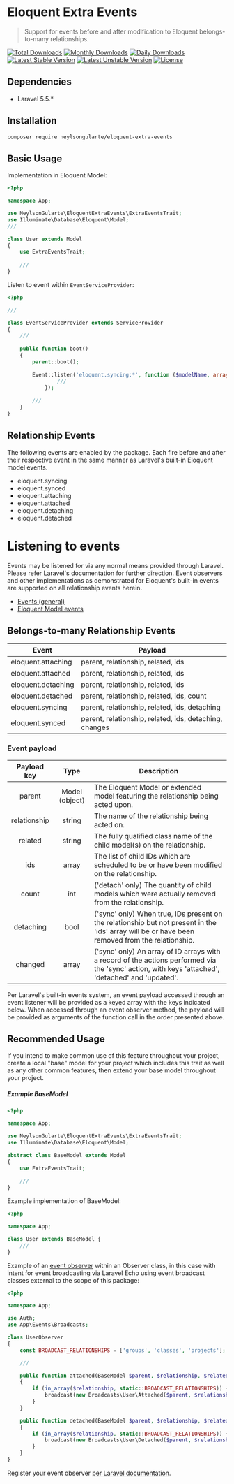 # Eloquent Extra Events

> Support for events before and after modification to Eloquent belongs-to-many relationships.

[![Total Downloads](https://poser.pugx.org/neylsongularte/eloquent-extra-events/downloads)](https://packagist.org/packages/neylsongularte/eloquent-extra-events)
[![Monthly Downloads](https://poser.pugx.org/neylsongularte/eloquent-extra-events/d/monthly)](https://packagist.org/packages/neylsongularte/eloquent-extra-events)
[![Daily Downloads](https://poser.pugx.org/neylsongularte/eloquent-extra-events/d/daily)](https://packagist.org/packages/neylsongularte/eloquent-extra-events)
[![Latest Stable Version](https://poser.pugx.org/neylsongularte/eloquent-extra-events/v/stable)](https://packagist.org/packages/neylsongularte/eloquent-extra-events)
[![Latest Unstable Version](https://poser.pugx.org/neylsongularte/eloquent-extra-events/v/unstable)](https://packagist.org/packages/neylsongularte/eloquent-extra-events)
[![License](https://poser.pugx.org/neylsongularte/eloquent-extra-events/license)](https://packagist.org/packages/neylsongularte/eloquent-extra-events)

## Dependencies
- Laravel 5.5.*

## Installation
```bash
composer require neylsongularte/eloquent-extra-events
```

## Basic Usage
Implementation in Eloquent Model:
```php
<?php

namespace App;

use NeylsonGularte\EloquentExtraEvents\ExtraEventsTrait;
use Illuminate\Database\Eloquent\Model;
///

class User extends Model
{
    use ExtraEventsTrait;
    
    ///
}
```

Listen to event within ```EventServiceProvider```:
```php
<?php

///

class EventServiceProvider extends ServiceProvider
{
    ///
    
    public function boot()
    {
        parent::boot();
        
        Event::listen('eloquent.syncing:*', function ($modelName, array $eventData) {
                ///
            });
        
        ///
    }    
}
```

## Relationship Events
The following events are enabled by the package. Each fire before and after their respective event in the same manner as Laravel's built-in Eloquent model events.
- eloquent.syncing
- eloquent.synced
- eloquent.attaching
- eloquent.attached
- eloquent.detaching
- eloquent.detached

# Listening to events
Events may be listened for via any normal means provided through Laravel. Please refer Laravel's documentation for further direction. Event observers and other implementations as demonstrated for Eloquent's built-in events are supported on all relationship events herein.
- [Events (general)](https://laravel.com/docs/events)
- [Eloquent Model events](https://laravel.com/docs/5.5/eloquent#events)

## Belongs-to-many Relationship Events
| Event              | Payload                                                |
| ------------------ | ------------------------------------------------------ |
| eloquent.attaching | parent, relationship, related, ids                     |
| eloquent.attached  | parent, relationship, related, ids                     |
| eloquent.detaching | parent, relationship, related, ids                     |
| eloquent.detached  | parent, relationship, related, ids, count              |
| eloquent.syncing   | parent, relationship, related, ids, detaching          |
| eloquent.synced    | parent, relationship, related, ids, detaching, changes |

### Event payload

| Payload key | Type | Description |
|:---:|:---:| --- |
| parent | Model (object) | The Eloquent Model or extended model featuring the relationship being acted upon. |
| relationship | string | The name of the relationship being acted on. |
| related | string | The fully qualified class name of the child model(s) on the relationship. |
| ids | array | The list of child IDs which are scheduled to be or have been modified on the relationship. |
| count | int | ('detach' only) The quantity of child models which were actually removed from the relationship. |
| detaching | bool | ('sync' only) When true, IDs present on the relationship but not present in the 'ids' array will be or have been removed from the relationship. |
| changed | array | ('sync' only) An array of ID arrays with a record of the actions performed via the 'sync' action, with keys 'attached', 'detached' and 'updated'. |

Per Laravel's built-in events system, an event payload accessed through an event listener will be provided as a keyed array with the keys indicated below. When accessed through an event observer method, the payload will be provided as arguments of the function call in the order presented above.

## Recommended Usage
If you intend to make common use of this feature throughout your project, create a local "base" model for your project which includes this trait as well as any other common features, then extend your base model throughout your project.

##### Example BaseModel
```php
<?php

namespace App;

use NeylsonGularte\EloquentExtraEvents\ExtraEventsTrait;
use Illuminate\Database\Eloquent\Model;

abstract class BaseModel extends Model
{
    use ExtraEventsTrait;
    
    ///
}
```

Example implementation of BaseModel:
```php
<?php

namespace App;

class User extends BaseModel {
    ///
}
```

Example of an [event observer](https://laravel.com/docs/eloquent#observers) within an Observer class, in this case with intent for event broadcasting via Laravel Echo using event broadcast classes external to the scope of this package:
```php
<?php

namespace App;

use Auth;
use App\Events\Broadcasts;

class UserObserver
{
    const BROADCAST_RELATIONSHIPS = ['groups', 'classes', 'projects'];

    ///

    public function attached(BaseModel $parent, $relationship, $related, $ids)
    {
        if (in_array($relationship, static::BROADCAST_RELATIONSHIPS)) {
            broadcast(new Broadcasts\User\Attached($parent, $relationship, $related, $ids))->toOthers();
        }
    }

    public function detached(BaseModel $parent, $relationship, $related, $ids, $count)
    {
        if (in_array($relationship, static::BROADCAST_RELATIONSHIPS)) {
            broadcast(new Broadcasts\User\Detached($parent, $relationship, $related, $ids))->toOthers();
        }
    }
}
```

Register your event observer [per Laravel documentation](https://laravel.com/docs/eloquent#observers).